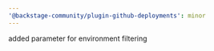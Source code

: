 ```yaml
---
'@backstage-community/plugin-github-deployments': minor
---
```


added parameter for environment filtering
